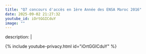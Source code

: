 ```yaml
---
title: "Q7 concours d'accès en 1ère Année des ENSA Maroc 2016"
date: 2025-09-02 21:27:32 
youtube_id: iOrtGGICduY
image: ""
---
```

description: |
  
{% include youtube-privacy.html id="iOrtGGICduY" %}
